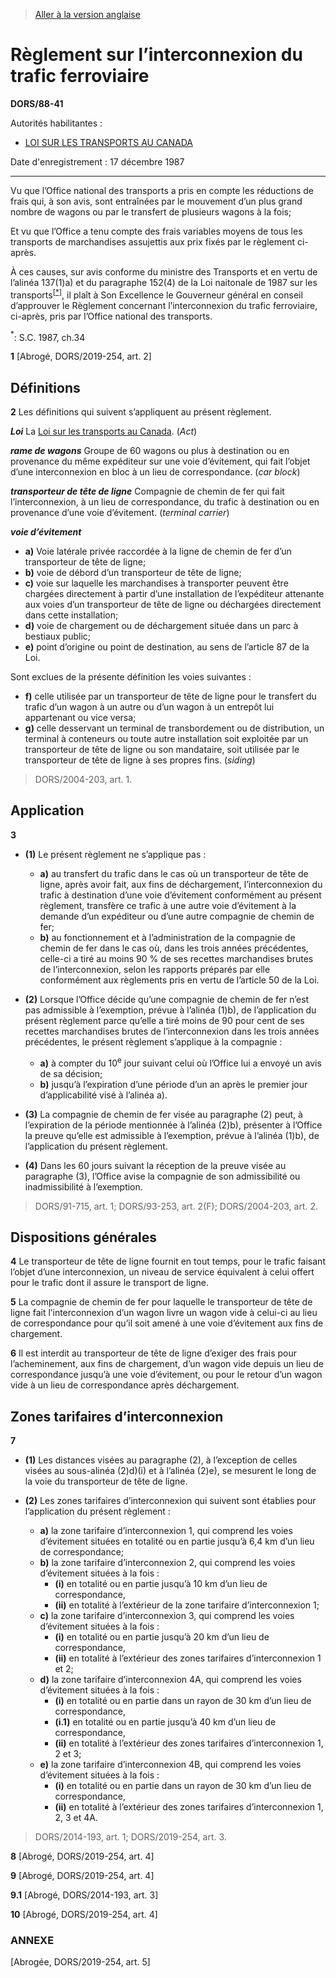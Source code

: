 > [Aller à la version anglaise](/en/Regulations/Statutory%20Orders%20and%20Regulations/88/41.md)

# Règlement sur l’interconnexion du trafic ferroviaire

**DORS/88-41**

Autorités habilitantes : 
- [LOI SUR LES TRANSPORTS AU CANADA](/fr/Lois/Lois%20du%20Canada/1996/ch.%2010.md)

Date d'enregistrement : 17 décembre 1987

----------

Vu que l’Office national des transports a pris en compte les réductions de frais qui, à son avis, sont entraînées par le mouvement d’un plus grand nombre de wagons ou par le transfert de plusieurs wagons à la fois;

Et vu que l’Office a tenu compte des frais variables moyens de tous les transports de marchandises assujettis aux prix fixés par le règlement ci-après.

À ces causes, sur avis conforme du ministre des Transports et en vertu de l’alinéa 137(1)a) et du paragraphe 152(4) de la Loi naitonale de 1987 sur les transports<sup><a href='#nbp_SOR-88-41FR_hq_7496'>[*]</a></sup>, il plaît à Son Excellence le Gouverneur général en conseil d’approuver le Règlement concernant l’interconnexion du trafic ferroviaire, ci-après, pris par l’Office national des transports.

<a name='nbp_SOR-88-41FR_hq_7496'><sup>*</sup></a>: S.C. 1987, ch.34<br />



**1** [Abrogé, DORS/2019-254, art. 2]




## Définitions


**2** Les définitions qui suivent s’appliquent au présent règlement.

***Loi*** La [Loi sur les transports au Canada](/fr/Lois/Lois%20du%20Canada/1996/ch.%2010.md). (*Act*)

***rame de wagons*** Groupe de 60 wagons ou plus à destination ou en provenance du même expéditeur sur une voie d’évitement, qui fait l’objet d’une interconnexion en bloc à un lieu de correspondance. (*car block*)

***transporteur de tête de ligne*** Compagnie de chemin de fer qui fait l’interconnexion, à un lieu de correspondance, du trafic à destination ou en provenance d’une voie d’évitement. (*terminal carrier*)

***voie d’évitement***
- **a)** Voie latérale privée raccordée à la ligne de chemin de fer d’un transporteur de tête de ligne;
- **b)** voie de débord d’un transporteur de tête de ligne;
- **c)** voie sur laquelle les marchandises à transporter peuvent être chargées directement à partir d’une installation de l’expéditeur attenante aux voies d’un transporteur de tête de ligne ou déchargées directement dans cette installation;
- **d)** voie de chargement ou de déchargement située dans un parc à bestiaux public;
- **e)** point d’origine ou point de destination, au sens de l’article 87 de la Loi.

Sont exclues de la présente définition les voies suivantes :
- **f)** celle utilisée par un transporteur de tête de ligne pour le transfert du trafic d’un wagon à un autre ou d’un wagon à un entrepôt lui appartenant ou vice versa;
- **g)** celle desservant un terminal de transbordement ou de distribution, un terminal à conteneurs ou toute autre installation soit exploitée par un transporteur de tête de ligne ou son mandataire, soit utilisée par le transporteur de tête de ligne à ses propres fins. (*siding*)
> DORS/2004-203, art. 1.





## Application


**3** 

- **(1)** Le présent règlement ne s’applique pas :
	- **a)** au transfert du trafic dans le cas où un transporteur de tête de ligne, après avoir fait, aux fins de déchargement, l’interconnexion du trafic à destination d’une voie d’évitement conformément au présent règlement, transfère ce trafic à une autre voie d’évitement à la demande d’un expéditeur ou d’une autre compagnie de chemin de fer;
	- **b)** au fonctionnement et à l’administration de la compagnie de chemin de fer dans le cas où, dans les trois années précédentes, celle-ci a tiré au moins 90 % de ses recettes marchandises brutes de l’interconnexion, selon les rapports préparés par elle conformément aux règlements pris en vertu de l’article 50 de la Loi.

- **(2)** Lorsque l’Office décide qu’une compagnie de chemin de fer n’est pas admissible à l’exemption, prévue à l’alinéa (1)b), de l’application du présent règlement parce qu’elle a tiré moins de 90 pour cent de ses recettes marchandises brutes de l’interconnexion dans les trois années précédentes, le présent règlement s’applique à la compagnie :
	- **a)** à compter du 10<sup>e</sup> jour suivant celui où l’Office lui a envoyé un avis de sa décision;
	- **b)** jusqu’à l’expiration d’une période d’un an après le premier jour d’applicabilité visé à l’alinéa a).

- **(3)** La compagnie de chemin de fer visée au paragraphe (2) peut, à l’expiration de la période mentionnée à l’alinéa (2)b), présenter à l’Office la preuve qu’elle est admissible à l’exemption, prévue à l’alinéa (1)b), de l’application du présent règlement.

- **(4)** Dans les 60 jours suivant la réception de la preuve visée au paragraphe (3), l’Office avise la compagnie de son admissibilité ou inadmissibilité à l’exemption.
> DORS/91-715, art. 1; DORS/93-253, art. 2(F); DORS/2004-203, art. 2.





## Dispositions générales


**4** Le transporteur de tête de ligne fournit en tout temps, pour le trafic faisant l’objet d’une interconnexion, un niveau de service équivalent à celui offert pour le trafic dont il assure le transport de ligne.



**5** La compagnie de chemin de fer pour laquelle le transporteur de tête de ligne fait l’interconnexion d’un wagon livre un wagon vide à celui-ci au lieu de correspondance pour qu’il soit amené à une voie d’évitement aux fins de chargement.



**6** Il est interdit au transporteur de tête de ligne d’exiger des frais pour l’acheminement, aux fins de chargement, d’un wagon vide depuis un lieu de correspondance jusqu’à une voie d’évitement, ou pour le retour d’un wagon vide à un lieu de correspondance après déchargement.




## Zones tarifaires d’interconnexion


**7** 

- **(1)** Les distances visées au paragraphe (2), à l’exception de celles visées au sous-alinéa (2)d)(i) et à l’alinéa (2)e), se mesurent le long de la voie du transporteur de tête de ligne.

- **(2)** Les zones tarifaires d’interconnexion qui suivent sont établies pour l’application du présent règlement :
	- **a)** la zone tarifaire d’interconnexion 1, qui comprend les voies d’évitement situées en totalité ou en partie jusqu’à 6,4 km d’un lieu de correspondance;
	- **b)** la zone tarifaire d’interconnexion 2, qui comprend les voies d’évitement situées à la fois :
		- **(i)** en totalité ou en partie jusqu’à 10 km d’un lieu de correspondance,
		- **(ii)** en totalité à l’extérieur de la zone tarifaire d’interconnexion 1;
	- **c)** la zone tarifaire d’interconnexion 3, qui comprend les voies d’évitement situées à la fois :
		- **(i)** en totalité ou en partie jusqu’à 20 km d’un lieu de correspondance,
		- **(ii)** en totalité à l’extérieur des zones tarifaires d’interconnexion 1 et 2;
	- **d)** la zone tarifaire d’interconnexion 4A, qui comprend les voies d’évitement situées à la fois :
		- **(i)** en totalité ou en partie dans un rayon de 30 km d’un lieu de correspondance,
		- **(i.1)** en totalité ou en partie jusqu’à 40 km d’un lieu de correspondance,
		- **(ii)** en totalité à l’extérieur des zones tarifaires d’interconnexion 1, 2 et 3;
	- **e)** la zone tarifaire d’interconnexion 4B, qui comprend les voies d’évitement situées à la fois :
		- **(i)** en totalité ou en partie dans un rayon de 30 km d’un lieu de correspondance,
		- **(ii)** en totalité à l’extérieur des zones tarifaires d’interconnexion 1, 2, 3 et 4A.
> DORS/2014-193, art. 1; DORS/2019-254, art. 3.




**8** [Abrogé, DORS/2019-254, art. 4]



**9** [Abrogé, DORS/2019-254, art. 4]



**9.1** [Abrogé, DORS/2014-193, art. 3]



**10** [Abrogé, DORS/2019-254, art. 4]




### **ANNEXE** 
[Abrogée, DORS/2019-254, art. 5]


